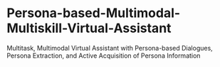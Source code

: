 # Persona-based-Multimodal-Multiskill-Virtual-Assistant
 Multitask, Multimodal Virtual Assistant with Persona-based Dialogues, Persona Extraction, and Active Acquisition of Persona Information

